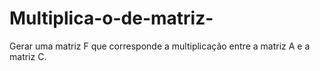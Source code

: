 # Multiplica-o-de-matriz-
Gerar uma matriz F que corresponde a multiplicação entre a matriz A e a matriz C.
